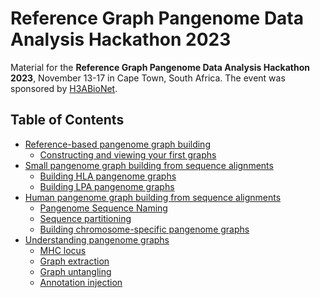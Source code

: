 # Reference Graph Pangenome Data Analysis Hackathon 2023

Material for the **Reference Graph Pangenome Data Analysis Hackathon 2023**, November 13-17 in Cape Town, South Africa.
The event was sponsored by [H3ABioNet](https://www.h3abionet.org/).

## Table of Contents

* [Reference-based pangenome graph building](01_ReferenceBasedPangenomeGraphBuilding.md)
  * [Constructing and viewing your first graphs](01_ReferenceBasedPangenomeGraphBuilding.md#constructing-and-viewing-your-first-graphs)
* [Small pangenome graph building from sequence alignments](02_SmallPangenomeGraphBuildingFromSequenceAlignments.md)
  * [Building HLA pangenome graphs](02_SmallPangenomeGraphBuildingFromSequenceAlignments.md#building-hla-pangenome-graphs)
  * [Building LPA pangenome graphs](02_SmallPangenomeGraphBuildingFromSequenceAlignments.md#building-lpa-pangenome-graphs)
* [Human pangenome graph building from sequence alignments](03_HumanPangenomeGraphBuildingFromSequenceAlignments.md)
  * [Pangenome Sequence Naming](03_HumanPangenomeGraphBuildingFromSequenceAlignments.md#pangenome-sequence-naming)
  * [Sequence partitioning](03_HumanPangenomeGraphBuildingFromSequenceAlignments.md#sequence-partitioning)
  * [Building chromosome-specific pangenome graphs](03_HumanPangenomeGraphBuildingFromSequenceAlignments.md#building-chromosome-specific-pangenome-graphs)
* [Understanding pangenome graphs](04_UnderstandingPangenomeGraphs.md)
  * [MHC locus](04_UnderstandingPangenomeGraphs.md#mhc-locus)
  * [Graph extraction](04_UnderstandingPangenomeGraphs.md#graph-extraction)
  * [Graph untangling](04_UnderstandingPangenomeGraphs.md#graph-untangling)
  * [Annotation injection](04_UnderstandingPangenomeGraphs.md#annotation-injection)
